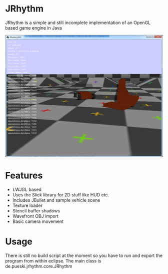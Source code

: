 JRhythm
==============================

JRhythm is a simple and still incomplete implementation of an OpenGL based game engine in Java

![JRhythm](https://raw.githubusercontent.com/mpue/JRhythm/master/doc/jrhythm.jpg)

Features
==============================
* LWJGL based
* Uses the Slick library for 2D stuff like HUD etc.
* Includes JBullet and sample vehicle scene
* Texture loader
* Stencil buffer shadows
* Wavefront OBJ import
* Basic camera movement

Usage
==============================
There is still no build script at the moment so you have to run and export the program 
from within eclipse. The main class is de.pueski.jrhythm.core.JRhythm



   
